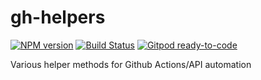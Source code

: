 # gh-helpers
[![NPM version](https://img.shields.io/npm/v/pythonia.svg)](http://npmjs.com/package/gh-helpers)
[![Build Status](https://github.com/extremeheat/JSPyBridge/actions/workflows/node.yml/badge.svg)](https://github.com/extremeheat/gh-helpers/actions/workflows/)
[![Gitpod ready-to-code](https://img.shields.io/badge/Gitpod-ready--to--code-blue?logo=gitpod)](https://gitpod.io/#https://github.com/extremeheat/gh-helpers)

Various helper methods for Github Actions/API automation